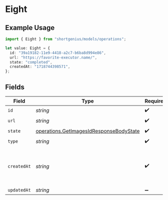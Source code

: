 # Eight

## Example Usage

```typescript
import { Eight } from "shortgenius/models/operations";

let value: Eight = {
  id: "39a19182-11e9-4418-a2c7-b6ba8d994e86",
  url: "https://favorite-executor.name/",
  state: "completed",
  createdAt: "1718744398571",
};
```

## Fields

| Field                                                                                              | Type                                                                                               | Required                                                                                           | Description                                                                                        |
| -------------------------------------------------------------------------------------------------- | -------------------------------------------------------------------------------------------------- | -------------------------------------------------------------------------------------------------- | -------------------------------------------------------------------------------------------------- |
| `id`                                                                                               | *string*                                                                                           | :heavy_check_mark:                                                                                 | N/A                                                                                                |
| `url`                                                                                              | *string*                                                                                           | :heavy_check_mark:                                                                                 | N/A                                                                                                |
| `state`                                                                                            | [operations.GetImagesIdResponseBodyState](../../models/operations/getimagesidresponsebodystate.md) | :heavy_check_mark:                                                                                 | N/A                                                                                                |
| `type`                                                                                             | *string*                                                                                           | :heavy_check_mark:                                                                                 | N/A                                                                                                |
| `createdAt`                                                                                        | *string*                                                                                           | :heavy_check_mark:                                                                                 | Date and time (ISO 8601) when the media was created.                                               |
| `updatedAt`                                                                                        | *string*                                                                                           | :heavy_minus_sign:                                                                                 | N/A                                                                                                |